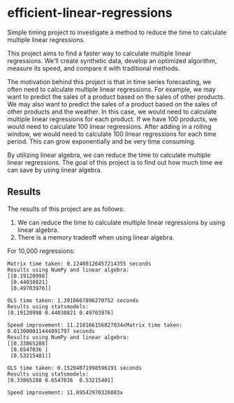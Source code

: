 # efficient-linear-regressions

Simple timing project to investigate a method to reduce the time to calculate multiple linear regressions.

This project aims to find a faster way to calculate multiple linear regressions. We'll create synthetic data, develop an optimized algorithm, measure its speed, and compare it with traditional methods.

The motivation behind this project is that in time series forecasting, we often need to calculate multiple linear regressions. For example, we may want to predict the sales of a product based on the sales of other products. We may also want to predict the sales of a product based on the sales of other products and the weather. In this case, we would need to calculate multiple linear regressions for each product. If we have 100 products, we would need to calculate 100 linear regressions. After adding in a rolling window, we would need to calculate 100 linear regressions for each time period. This can grow exponentially and be very time consuming.

By utilizing linear algebra, we can reduce the time to calculate multiple linear regressions. The goal of this project is to find out how much time we can save by using linear algebra.

## Results

The results of this project are as follows:

1. We can reduce the time to calculate multiple linear regressions by using linear algebra.
2. There is a memory tradeoff when using linear algebra.

For 10,000 regressions:

``` shell
Matrix time taken: 0.12400126457214355 seconds
Results using NumPy and linear algebra:
[[0.19120998]
 [0.44038821]
 [0.49703976]]

OLS time taken: 1.3910667896270752 seconds
Results using statsmodels:
[0.19120998 0.44038821 0.49703976]

Speed improvement: 11.218166156827834xMatrix time taken: 0.013000011444091797 seconds
Results using NumPy and linear algebra:
[[0.33865288]
 [0.6547036 ]
 [0.53215401]]

OLS time taken: 0.15204071998596191 seconds
Results using statsmodels:
[0.33865288 0.6547036  0.53215401]

Speed improvement: 11.69542970326083x
```
